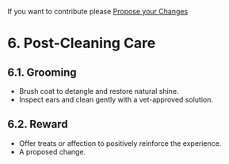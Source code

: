 If you want to contribute please <a href="{{ site.github.repository_url }}/edit/main/{{ page.path'}}/">Propose your Changes</a>
# **6. Post-Cleaning Care**  

## **6.1. Grooming**  
- Brush coat to detangle and restore natural shine.  
- Inspect ears and clean gently with a vet-approved solution.  

## **6.2. Reward**  
- Offer treats or affection to positively reinforce the experience.
- A proposed change.
